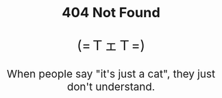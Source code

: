 <h1 style="text-align: center; font-size: 2.25em;">404 Not Found</h1>

<p style="text-align: center; font-size: 2.25em;">(=ＴェＴ=)</p>

<p style="text-align: center; font-size: 1.75em;">When people say "it's just a cat", they just don't understand.</p>